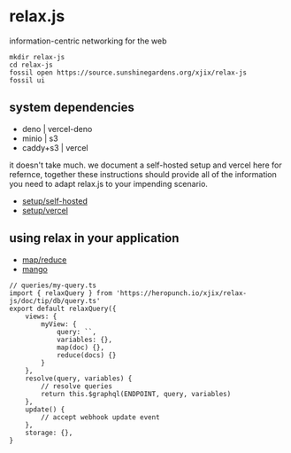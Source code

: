 # relax.js

information-centric networking for the web

```
mkdir relax-js
cd relax-js
fossil open https://source.sunshinegardens.org/xjix/relax-js
fossil ui
```

## system dependencies

* deno | vercel-deno
* minio | s3
* caddy+s3 | vercel

it doesn't take much. we document a self-hosted setup and vercel here for refernce,
together these instructions should provide all of the information you need to adapt
relax.js to your impending scenario.

* [setup/self-hosted](./wiki/setup--self-hosted/)
* [setup/vercel](./wiki/setup--vercel/)

## using relax in your application

* [map/reduce](https://pouchdb.com/api.html#query_database)
* [mango](https://pouchdb.com/guides/mango-queries.html)

```
// queries/my-query.ts
import { relaxQuery } from 'https://heropunch.io/xjix/relax-js/doc/tip/db/query.ts'
export default relaxQuery({
	views: {
		myView: {
			query: ``,
			variables: {},
			map(doc) {},
			reduce(docs) {}
		}
	},
	resolve(query, variables) {
		// resolve queries
		return this.$graphql(ENDPOINT, query, variables)
	},
	update() {
		// accept webhook update event
	},
	storage: {},
}
```

